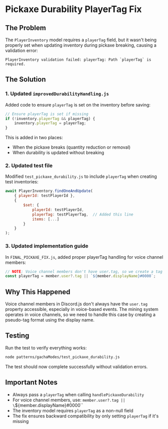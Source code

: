 # Pickaxe Durability PlayerTag Fix

## The Problem
The `PlayerInventory` model requires a `playerTag` field, but it wasn't being properly set when updating inventory during pickaxe breaking, causing a validation error:

```
PlayerInventory validation failed: playerTag: Path `playerTag` is required.
```

## The Solution

### 1. Updated `improvedDurabilityHandling.js`
Added code to ensure `playerTag` is set on the inventory before saving:

```javascript
// Ensure playerTag is set if missing
if (!inventory.playerTag && playerTag) {
    inventory.playerTag = playerTag;
}
```

This is added in two places:
- When the pickaxe breaks (quantity reduction or removal)
- When durability is updated without breaking

### 2. Updated test file
Modified `test_pickaxe_durability.js` to include `playerTag` when creating test inventories:

```javascript
await PlayerInventory.findOneAndUpdate(
    { playerId: testPlayerId },
    {
        $set: {
            playerId: testPlayerId,
            playerTag: testPlayerTag,  // Added this line
            items: [...]
        }
    }
);
```

### 3. Updated implementation guide
In `FINAL_PICKAXE_FIX.js`, added proper playerTag handling for voice channel members:

```javascript
// NOTE: Voice channel members don't have user.tag, so we create a tag format
const playerTag = member.user?.tag || `${member.displayName}#0000`;
```

## Why This Happened
Voice channel members in Discord.js don't always have the `user.tag` property accessible, especially in voice-based events. The mining system operates in voice channels, so we need to handle this case by creating a pseudo-tag format using the display name.

## Testing
Run the test to verify everything works:
```bash
node patterns/gachaModes/test_pickaxe_durability.js
```

The test should now complete successfully without validation errors.

## Important Notes
- Always pass a `playerTag` when calling `handlePickaxeDurability`
- For voice channel members, use: `member.user?.tag || \`${member.displayName}#0000\``
- The inventory model requires `playerTag` as a non-null field
- The fix ensures backward compatibility by only setting `playerTag` if it's missing

